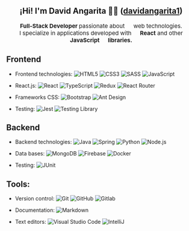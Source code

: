 <h2 align="center">¡Hi! I'm David Angarita 🧑‍💻 (<a href="https://github.com/davidangarita1" target="blank">davidangarita1</a>)</h2>

<p align="center" style="font-size:15;"><strong>Full-Stack Developer </strong> passionate about <img width="15" src="https://upload.wikimedia.org/wikipedia/commons/6/61/HTML5_logo_and_wordmark.svg"> web technologies.<br /> I specialize in applications developed with <strong><img width="15" src="https://upload.wikimedia.org/wikipedia/commons/4/47/React.svg"> React</strong> and other <strong>JavaScript <img width="15" src="https://upload.wikimedia.org/wikipedia/commons/9/99/Unofficial_JavaScript_logo_2.svg"> libraries.</strong></p>

## Frontend

-   Frontend technologies: 
    ![HTML5](https://img.shields.io/badge/-HTML5-0A1A2F?style=flat&logo=HTML5&logoColor=#E34F26)
    ![CSS3](https://img.shields.io/badge/-CSS3-0A1A2F?style=flat&logo=CSS3&logoColor=#E34F26)
    ![SASS](https://img.shields.io/badge/-SASS-0A1A2F?style=flat&logo=Sass&logoColor=#CC6699)
    ![JavaScript](https://img.shields.io/badge/-JavaScript-0A1A2F?style=flat&logo=JavaScript&logoColor=#F7E018)

-   React.js: 
    ![React](https://img.shields.io/badge/-React-0A1A2F?style=flat&logo=React&logoColor=00d8fd)
    ![TypeScript](https://img.shields.io/badge/-TypeScript-0A1A2F?style=flat&logo=TypeScript&logoColor=#F7E018)
    ![Redux](https://img.shields.io/badge/-Redux-0A1A2F?style=flat&logo=Redux&logoColor=#764ABC)
    ![React Router](https://img.shields.io/badge/-React%20Router-0A1A2F?style=flat&logo=React%20Router&logoColor=#764ABC)

-   Frameworks CSS: 
    ![Bootstrap](https://img.shields.io/badge/-Bootstrap-0A1A2F?style=flat&logo=Bootstrap&logoColor=#F7E018)
    ![Ant Design](https://img.shields.io/badge/-Ant%20Design-0A1A2F?style=flat&logo=Ant%20Design&logoColor=#C21325)

-   Testing: 
    ![Jest](https://img.shields.io/badge/-Jest-0A1A2F?style=flat&logo=Jest&logoColor=#C21325)
    ![Testing Library](https://img.shields.io/badge/-Testing%20Library-0A1A2F?style=flat&logo=Testing%20Library&logoColor=#C21325)

## Backend

-   Backend technologies: 
    ![Java](https://img.shields.io/badge/-Java-0A1A2F?style=flat&logo=Java&logoColor=FFF)
    ![Spring](https://img.shields.io/badge/-Spring-0A1A2F?style=flat&logo=Spring&logoColor=#F7E018)
    ![Python](https://img.shields.io/badge/-Python-0A1A2F?style=flat&logo=Python&logoColor=#F7E018)
    ![Node.js](https://img.shields.io/badge/-Node.js-0A1A2F?style=flat&logo=node.js)

-   Data bases: 
    ![MongoDB](https://img.shields.io/badge/-MongoDB-0A1A2F?style=flat&logo=mongodb&logoColor=#00d8fd)
    ![Firebase](https://img.shields.io/badge/-Firebase-0A1A2F?style=flat&logo=firebase&logoColor=#00d8fd)
    ![Docker](https://img.shields.io/badge/-Docker-0A1A2F?style=flat&logo=docker)

-   Testing: 
    ![JUnit](https://img.shields.io/badge/-JUnit-0A1A2F?style=flat&logo=JUnit&logoColor=#C21325)

## Tools: 
-   Version control: 
    ![Git](https://img.shields.io/badge/-Git-0A1A2F?style=flat&logo=git)
    ![GitHub](https://img.shields.io/badge/-GitHub-0A1A2F?style=flat&logo=github)
    ![Gitlab](https://img.shields.io/badge/-Gitlab-0A1A2F?style=flat&logo=gitlab)

-   Documentation: 
    ![Markdown](https://img.shields.io/badge/-Markdown-0A1A2F?style=flat&logo=markdown)

-   Text editors: 
    ![Visual Studio Code](https://img.shields.io/badge/-Visual%20Studio%20Code-0A1A2F?style=flat&logo=visual-studio-code&logoColor=007ACC)
    ![IntelliJ](https://img.shields.io/badge/-IntelliJ-0A1A2F?style=flat&logo=intellij&logoColor=007ACC)